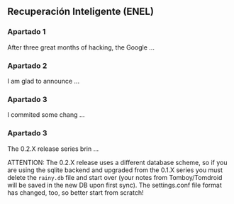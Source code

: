 Recuperación Inteligente (ENEL)
-----

### Apartado 1

After three great months of hacking, the Google ...

### Apartado 2

I am glad to announce ...

### Apartado 3

I commited some chang ...

### Apartado 3

The 0.2.X release series brin ...

ATTENTION: The 0.2.X release uses a different database scheme, so if you are using the sqlite backend and upgraded from the 0.1.X series you must delete the `rainy.db` file and start over (your notes from Tomboy/Tomdroid will be saved in the new DB upon first sync). The settings.conf file format has changed, too, so better start from scratch!

[united]: http://bootswatch.com/
[blog]: http://exceptionrethrown.wordpress.com/
[stefan]: https://plus.google.com/107845688101586158412
[tomdroid]: https://launchpad.net/tomdroid
